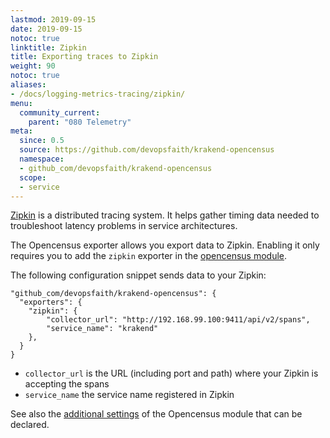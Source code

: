 ```yaml
---
lastmod: 2019-09-15
date: 2019-09-15
notoc: true
linktitle: Zipkin
title: Exporting traces to Zipkin
weight: 90
notoc: true
aliases:
- /docs/logging-metrics-tracing/zipkin/
menu:
  community_current:
    parent: "080 Telemetry"
meta:
  since: 0.5
  source: https://github.com/devopsfaith/krakend-opencensus
  namespace:
  - github_com/devopsfaith/krakend-opencensus
  scope:
  - service
---
```

[Zipkin](https://zipkin.io/) is a distributed tracing system. It helps gather timing data needed to troubleshoot latency problems in service architectures.

The Opencensus exporter allows you export data to Zipkin. Enabling it only requires you to add the `zipkin` exporter in the [opencensus module](/docs/telemetry/opencensus/).

The following configuration snippet sends data to your Zipkin:

	"github_com/devopsfaith/krakend-opencensus": {
      "exporters": {
        "zipkin": {
			"collector_url": "http://192.168.99.100:9411/api/v2/spans",
            "service_name": "krakend"
		},
	  }
	}

- `collector_url` is the URL (including port and path) where your Zipkin is accepting the spans
- `service_name` the service name registered in Zipkin


See also the [additional settings](/docs/telemetry/opencensus/) of the Opencensus module that can be declared.